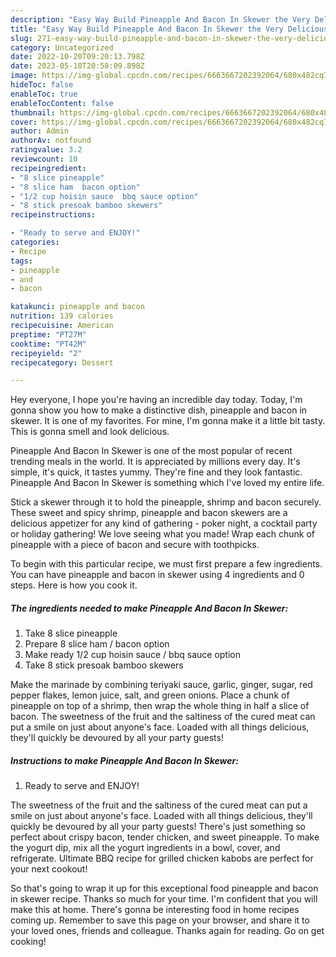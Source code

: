 ```yaml
---
description: "Easy Way Build Pineapple And Bacon In Skewer the Very Delicious"
title: "Easy Way Build Pineapple And Bacon In Skewer the Very Delicious"
slug: 271-easy-way-build-pineapple-and-bacon-in-skewer-the-very-delicious
category: Uncategorized
date: 2022-10-20T09:20:13.798Z
date: 2023-05-18T20:58:09.898Z
image: https://img-global.cpcdn.com/recipes/6663667202392064/680x482cq70/pineapple-and-bacon-in-skewer-recipe-main-photo.jpg
hideToc: false
enableToc: true
enableTocContent: false
thumbnail: https://img-global.cpcdn.com/recipes/6663667202392064/680x482cq70/pineapple-and-bacon-in-skewer-recipe-main-photo.jpg
cover: https://img-global.cpcdn.com/recipes/6663667202392064/680x482cq70/pineapple-and-bacon-in-skewer-recipe-main-photo.jpg
author: Admin
authorAv: notfound
ratingvalue: 3.2
reviewcount: 10
recipeingredient:
- "8 slice pineapple"
- "8 slice ham  bacon option"
- "1/2 cup hoisin sauce  bbq sauce option"
- "8 stick presoak bamboo skewers"
recipeinstructions:

- "Ready to serve and ENJOY!"
categories:
- Recipe
tags:
- pineapple
- and
- bacon

katakunci: pineapple and bacon 
nutrition: 139 calories
recipecuisine: American
preptime: "PT27M"
cooktime: "PT42M"
recipeyield: "2"
recipecategory: Dessert

---
```



Hey everyone, I hope you're having an incredible day today. Today, I'm gonna show you how to make a distinctive dish, pineapple and bacon in skewer. It is one of my favorites. For mine, I'm gonna make it a little bit tasty. This is gonna smell and look delicious.

Pineapple And Bacon In Skewer is one of the most popular of recent trending meals in the world. It is appreciated by millions every day. It's simple, it's quick, it tastes yummy. They're fine and they look fantastic. Pineapple And Bacon In Skewer is something which I've loved my entire life.

Stick a skewer through it to hold the pineapple, shrimp and bacon securely. These sweet and spicy shrimp, pineapple and bacon skewers are a delicious appetizer for any kind of gathering - poker night, a cocktail party or holiday gathering! We love seeing what you made! Wrap each chunk of pineapple with a piece of bacon and secure with toothpicks.


To begin with this particular recipe, we must first prepare a few ingredients. You can have pineapple and bacon in skewer using 4 ingredients and 0 steps. Here is how you cook it.

<!--inarticleads1-->

##### The ingredients needed to make Pineapple And Bacon In Skewer:

1. Take 8 slice pineapple
1. Prepare 8 slice ham / bacon option
1. Make ready 1/2 cup hoisin sauce / bbq sauce option
1. Take 8 stick presoak bamboo skewers


Make the marinade by combining teriyaki sauce, garlic, ginger, sugar, red pepper flakes, lemon juice, salt, and green onions. Place a chunk of pineapple on top of a shrimp, then wrap the whole thing in half a slice of bacon. The sweetness of the fruit and the saltiness of the cured meat can put a smile on just about anyone&#39;s face. Loaded with all things delicious, they&#39;ll quickly be devoured by all your party guests! 

<!--inarticleads2-->

##### Instructions to make Pineapple And Bacon In Skewer:


1. Ready to serve and ENJOY!

The sweetness of the fruit and the saltiness of the cured meat can put a smile on just about anyone&#39;s face. Loaded with all things delicious, they&#39;ll quickly be devoured by all your party guests! There&#39;s just something so perfect about crispy bacon, tender chicken, and sweet pineapple. To make the yogurt dip, mix all the yogurt ingredients in a bowl, cover, and refrigerate. Ultimate BBQ recipe for grilled chicken kabobs are perfect for your next cookout! 

So that's going to wrap it up for this exceptional food pineapple and bacon in skewer recipe. Thanks so much for your time. I'm confident that you will make this at home. There's gonna be interesting food in home recipes coming up. Remember to save this page on your browser, and share it to your loved ones, friends and colleague. Thanks again for reading. Go on get cooking!
